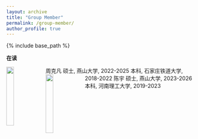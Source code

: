 ```yaml
---
layout: archive
title: "Group Member"
permalink: /group-member/
author_profile: true
---
```


{% include base_path %}

**在读**  

<img src="https://github.com/user-attachments/assets/f5f3c1ae-52fa-45d3-9c7c-07f309462e6a" width="20%" height="20%" align="left">
周克凡  
硕士, 燕山大学, 2022-2025  
本科, 石家庄铁道大学, 2018-2022  






    
<img src="https://github.com/user-attachments/assets/15dd359c-9c5c-4872-a4c6-3bcd5701a068" width="20%" height="20%" align="left">
陈宇  
硕士, 燕山大学, 2023-2026  
本科, 河南理工大学, 2019-2023  

